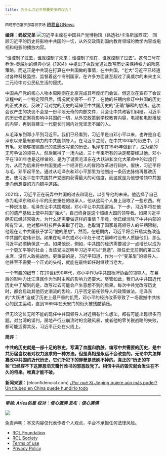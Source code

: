 ```yaml
---
title: 为什么习近平想要更多的权力？
---
```

`西班牙巴塞罗那喜悦农场` [轉載自GNews](https://gnews.org/zh-hans/1667149/)

**编译：蚂蚁兄弟**
![](https://assets.gnews.org/wp-content/uploads/2021/11/tempsnip04-1.png)习近平主席在中国共产党博物馆（路透社/卡洛斯加西亚）
回顾习近平的历史将影响中共国的一切，从外交政策到国内教育领域的教学内容或电视和电影的播放内容。

“谁控制了过去，谁就控制了未来；谁控制了现在，谁就控制了过去”。这句口号在乔治-奥威尔的经典小说《1984》中提出了执政党通过改写历史来保持权力的险恶策略。而这正是中共现在打算在中共国做的事情，在中共国，“老大”习近平已经通过各种科技监控、监督着这个专制国家，在许多方面甚至超过了奥威尔的未来主义二元论中对公民私生活的侵扰。

中国共产党的核心人物本周刚刚在北京完成其年度闭门会议。但这次在宣布了会议议程中的一个特定项目后，情况就变得不一样了：在他的任期内修订中共国的历史的正式决议，反映了习对党的历史的延伸至中共国历史的“正确”解释的想法。这次会议产生的决议不会是一份平淡无奇的内部文件，只会让中共政客们纠结。习近平的历史修正案将影响中共国的一切，从外交政策到学校教育内容，电视和电影播放的内容，再到将建立一代更长时间内对党坚忠不屈的人。

从毛泽东到邓小平到习近平。我们已经看到，习近平是自邓小平以来，也许是自毛泽东以来最有影响力的中共国领导人。在习近平之前，在中共100年的历史中，只有毛、邓能够按照自己的意愿改写党的历史。毛泽东在1945年做到了，成为党的无可争议的领导人，然后赢得了一场内战，三十年来所有的决定都要经过他。邓小平在1981年也是这样做的，是为了谴责毛泽东在大跃进和文化大革命中的过度行为，从而为后来将中共国变成一个经济巨人的冒险改革进行辩护。很快，习近平将与毛、邓平起平坐。通过从毛泽东和邓小平那里为他划出一条历史脉络再篡改历史，使习近平在中共国共产党圈内获得最大的可信度，而这就是为他想带领中共国走向他想要的方向铺平道路。

2021年，习近平正在玩弄中共国的过去和现在，以引导他的未来。他选择了自己作为毛泽东和邓小平的历史重任的继承人，他从这两个人身上汲取了一些东西。有一种说法是，毛泽东让中共国崛起，邓小平让中共国富裕。下一步，习近平将在他们的遗产基础上使中共国“强大”，自己终身是这个超级大国的领导者。如果习近平确实已经非常强大，为什么还需要做这样的事情？毕竟，他已经消除了中共内部的所有异议。他对那些科技巨头采取了行动，也取消了国家最高领导人的任期限制，他现在让中共国孩子学习“他的思想”。然而，在短期内，习近平将会开启实施改造中共国的宏伟计划。如果在毛泽东或邓小平处于权力巅峰时没有人质疑他们，那么习近平必须确保这一点。如果他说，例如，中共国的经济需要减少一点增长以成为一个更加平等的社会；当该党决定明年习近平可以“竞选”，担任史无前例的第三任主席，没有人敢挑战他。更重要的是，习近平知道，作为一个“变革型”的领导人，他甚至不需要一个正式的头衔，就能在最终卸任时继续当老大。

一个有趣的细节：在20世纪90年代，邓小平作为中共国桥牌协会的领导人，在幕后的影响力比江泽民作为当时主席的影响力还要大。尽管如此，我们从中共国近代历史中了解到的是，改写过去可能会产生意想不到的后果。每次中共党改写历史时，都会启动其他历史潮流的齿轮，几乎否定前任领导人的政策做法。毛泽东的“大跃进”造成了历史上最严重的饥荒，邓小平的经济改革导致了一场震撼中共核心的民主运动，直到1989年在天安门的街头被残酷镇压。

但无论这位无所不能的现任中共国领导人对近期有什么想法，都有可能出现很多问题。对台湾的误判，房地产行业崩溃时的金融风暴，或者他的零关税战略的失败，都可能适得其反，习近平正处在火线上。

**简评：**

**中共的历史就是一部十足的秽史，写满了血腥和肮脏。编写中共需要的历史，是中共历届当权者对权力追求的一种方法。但是真相是永远不会改变的，无论中共怎样篡改中共国的近代历史，它们所犯下的罪孽是洗刷不掉的。真正的“历史的车轮”已经容不下这罪恶滔天罄竹难书的邪恶政党了。相信中共的毁灭就会发生在不久的将来。唯真才能不破。**

**新闻来源**：[elconfidencial.com] [¿Por qué Xi Jinping quiere aún más poder? Un titubeo en China puede hundirlo todo](https://www.elconfidencial.com/mundo/2021-11-13/la-nueva-china-1984_3322356/)

* * *

***审核: Aries的星
校对：信心满满
发布：信心满满***

![](https://assets.gnews.org/wp-content/uploads/2021/11/GNEWS_CH..jpeg)

 

免责声明：本文内容仅代表作者个人观点，平台不承担任何法律风险。

- [ROL Foundation](https://rolfoundation.org/)
- [ROL Society](https://rolsociety.org/)
- [Terms of use](https://gnews.org/terms-of-use-3/)
- [Privacy Policy](https://gnews.org/privacy-policy/)
